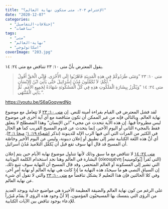 ```yaml
---
title: "الإعتراض ٢٠٣، متى ستكون نهاية العالم؟"
date: "2020-12-07"
categories: 
  - "إختلافات-التفاصيل"
  - "تناقضات"
tags: 
  - "متى"
  - "نهاية-العالم"
  - "اسكاتولوجي"
coverImage: "203.jpg"
---
```


يقول المعترض بأنَّ متى ١٠: ٢٣ تتناقض مع متى ٢٤: ١٤.

> متى ١٠: ٢٣ ”وَمَتَى طَرَدُوكُمْ فِي هذِهِ الْمَدِينَةِ فَاهْرُبُوا إِلَى الأُخْرَى. فَإِنِّي الْحَقَّ أَقُولُ لَكُمْ: لاَ تُكَمِّلُونَ مُدُنَ إِسْرَائِيلَ حَتَّى يَأْتِيَ ابْنُ الإِنْسَانِ.“  
> متى ٢٤: ١٤ ”وَيُكْرَزُ بِبِشَارَةِ الْمَلَكُوتِ هذِهِ فِي كُلِّ الْمَسْكُونَةِ شَهَادَةً لِجَمِيعِ الأُمَمِ. ثُمَّ يَأْتِي الْمُنْتَهَى.“.

https://youtu.be/S6aGoqvwdNo

لقد فشل المعترض في القيام بقراءة أمينة للنص. إن [متى ١٠: ٢٣](https://biblia.com/books/ar-vandyke/mt10.23) لا تتعامل مع موضوع نهاية العالم. وبالتالي فإنه من غير الممكن أن تكون متناقضة مع أي آية أُخرى في موضوع ليس مطروحاً فيها. إن هذه الآية تتحدث عن مجيء ”ابن الإنسان“ وهذا المصطلح لا يتعلق فقط بالمجيء الثاني أو اليوم الأخير، إنما يتحدث عن قدوم المسيح القريب كما هو الحال في الكثير من المرات التي أتى فيها الرب الإله للدينونة (نذكر [اشعياء ١٩: ١](https://biblia.com/books/ar-vandyke/is19.1)؛ [ميخا ١: ٣](https://biblia.com/books/ar-vandyke/mic1.3)). أي أنَّ هذه اللغة الكتابية تشر إلى تطبيق أو إعلان دينونة، وليس عن اليوم الأخير وخاصّة أن المسيح قد قال أنها سوف تقع قبل أن يُكمِّل التلاميذ مُدُنَ اسرائيل.

[متى ٢٤: ١٤](https://biblia.com/books/ar-vandyke/mt24.14) لا تتناقض مع ما سبق وذلك لأنها تتناول موضوع نهاية الأيام حين يتم إعلان البشارة في العالم وهنا نجد استخدام الكلمة اليونانية (οἰκουμένη التي تُقرأ \[يُوكومينيه\]) التي تشير إلى المسكونة أو العالم المتحضر، وقد قال المسيح أن النهاية سوف تتبع ذلك. إن السياق النصي هو ما سيحدّد هذه النهاية ما إذا كانت هي نهاية العالم أو نهاية أمرٍ آخر، وفي كلا الحالتين فإن هذا التعليم لا يشكل تناقضاً مع [متى ١٠: ٢٣](https://biblia.com/books/ar-vandyke/mt10.23) والتي لا تقول أي شيء عن نهاية العالم.

على الرغم من كون نهاية العالم والضيقة العظيمة الأخيرة هي مواضيع جدلية ويوجد العديد من الرؤى التي يتمسك بها المسيحيّون المؤمنون، إلا أنَّ وجود هذه الرؤى لا يقدّم مُبرّراً للإدعاء بوجود تناقض بين الآيات الكتابية.
